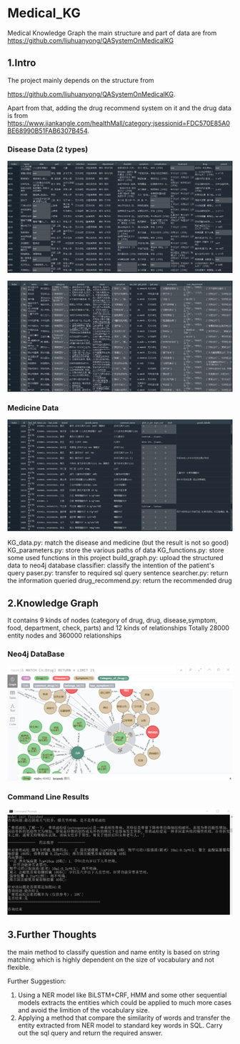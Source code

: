 # Medical_KG
Medical Knowledge Graph 
the main structure and part of data are from https://github.com/liuhuanyong/QASystemOnMedicalKG

## 1.Intro 

The project mainly depends on the structure from 

https://github.com/liuhuanyong/QASystemOnMedicalKG. 

Apart from that, adding the drug recommend system on it and the drug data  is from https://www.jiankangle.com/healthMall/category;jsessionid=FDC570E85A0BE68990B51FAB6307B454.

### Disease Data (2 types)
![image](https://raw.githubusercontent.com/MissuQAQ/Medical_KG/master/image_file/1599125227(1).png)

![image](https://raw.githubusercontent.com/MissuQAQ/Medical_KG/master/image_file/1599125801(1).png)
### Medicine Data
![image](https://github.com/MissuQAQ/Medical_KG/blob/master/image_file/1599125871(1).png)

KG_data.py: match the disease and medicine (but the result is not so good)
KG_parameters.py: store the various paths of data
KG_functions.py: store some used functions in this project
build_graph.py: upload the structured data to neo4j database
classifier: classify the intention of the patient's query
paser.py: transfer to required sql query sentence
searcher.py: return the information queried
drug_recommend.py: return the recommended drug


## 2.Knowledge Graph

It contains 9 kinds of nodes (category of drug, drug, disease,symptom, food, department, check, parts) and 12 kinds of relationships
Totally 28000 entity nodes and 360000 relationships

### Neo4j DataBase
![image](https://raw.githubusercontent.com/MissuQAQ/Medical_KG/master/image_file/1599126788(1).png)

### Command Line Results
![image](https://raw.githubusercontent.com/MissuQAQ/Medical_KG/master/image_file/1599193907(1).png)



## 3.Further Thoughts
the main method to classify question and name entity is based on string matching which is highly dependent on the size of vocabulary and not flexible. 

Further Suggestion:
1. Using a NER model like BiLSTM+CRF, HMM and some other sequential models extracts the entities which could be applied to much more cases and avoid the limition of the vocabulary size.
2. Applying a method that compare the similarity of words and transfer the entity extracted from NER model to standard key words in SQL. Carry out the sql query and return the required answer. 













